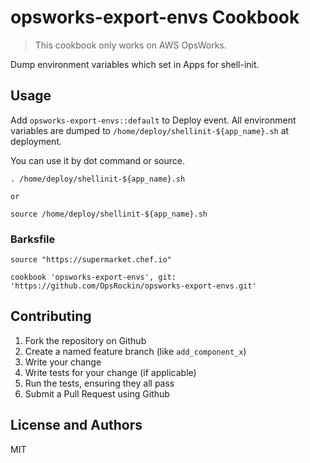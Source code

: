 opsworks-export-envs Cookbook
=============================

> This cookbook only works on AWS OpsWorks.

Dump environment variables which set in Apps for shell-init.


Usage
----

Add `opsworks-export-envs::default` to Deploy event.
All environment variables are dumped to `/home/deploy/shellinit-${app_name}.sh` at deployment.

You can use it by dot command or source.

```
. /home/deploy/shellinit-${app_name}.sh

or 

source /home/deploy/shellinit-${app_name}.sh
```


### Barksfile

```
source "https://supermarket.chef.io"

cookbook 'opsworks-export-envs', git: 'https://github.com/OpsRockin/opsworks-export-envs.git'
```

Contributing
------------

1. Fork the repository on Github
2. Create a named feature branch (like `add_component_x`)
3. Write your change
4. Write tests for your change (if applicable)
5. Run the tests, ensuring they all pass
6. Submit a Pull Request using Github

License and Authors
-------------------

MIT

